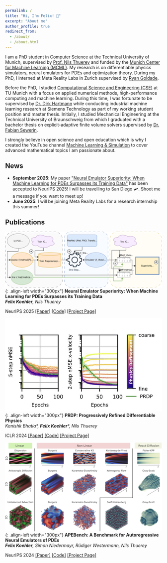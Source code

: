```yaml
---
permalink: /
title: "Hi, I'm Felix! 👋"
excerpt: "About me"
author_profile: true
redirect_from: 
  - /about/
  - /about.html
---
```


I am a PhD student in Computer Science at the Technical University of Munich,
supervised by [Prof. Nils Thuerey](https://ge.in.tum.de/) and funded by the
[Munich Center for Machine Learning (MCML)](https://mcml.ai/). My research is on
differentiable physics simulators, neural emulators for PDEs and optimization
theory. During my PhD, I interned at Meta Reality Labs in Zurich supervised by
[Ryan Goldade](https://rgoldade.github.io/).

Before the PhD, I studied [Computational Science and Engineering
(CSE)](https://www.in.tum.de/en/in/fuer-studieninteressierte/master-studiengaenge/computational-science-and-engineering/)
at TU Munich with a focus on applied numerical methods, high-performance
computing and machine learning. During this time, I was fortunate to be
supervised by [Dr. Dirk Hartmann](https://www.linkedin.com/in/dirkhartmann)
while conducting industrial machine learning research at Siemens Technology as
part of my working student position and master thesis. Initially, I studied
Mechanical Engineering at the Technical University of Braunschweig from which I
graduated with a bachelor thesis on explicit-adaptive finite volume solvers
supervised by [Dr. Fabian
Sewerin](https://www.mvt.ovgu.de/People/Dr_+Fabian+Sewerin.html).

I strongly believe in open science and open education which is why I created the
YouTube channel [Machine Learning &
Simulation](https://www.youtube.com/@MachineLearningSimulation) to cover
advanced mathematical topics I am passionate about.

## News

- **September 2025**: My paper ["Neural Emulator Superiority: When Machine
  Learning for PDEs Surpasses its Training
  Data"](https://neurips.cc/virtual/2025/poster/116770) has been accepted to
  NeurIPS 2025! I will be travelling to San Diego 🛩️. Shoot me a message if you want
  to meet up!
- **June 2025**: I will be joining Meta Reality Labs for a research internship
  this summer!

## Publications

![Emulator Superiority Teaser](/files/emu-sup-teaser.svg){: .align-left width="300px"}
**Neural Emulator Superiority: When Machine Learning for PDEs Surpasses its Training Data**  
***Felix Koehler**, Nils Thuerey*

NeurIPS 2025
[\[Paper\]](https://neurips.cc/virtual/2025/poster/116770) [\[Code\]](https://github.com/tum-pbs/emulator-superiority) [\[Project Page\]](https://tum-pbs.github.io/emulator-superiority)
<br clear="all"/>


![PRDP Teaser](/files/prdp-teaser.jpg){: .align-left width="300px"}
**PRDP: Progressively Refined Differentiable Physics**  
*Kanishk Bhatia\*, **Felix Koehler**\*, Nils Thuerey*

ICLR 2024
[\[Paper\]](https://proceedings.iclr.cc/paper_files/paper/2025/file/7886b89aced4d37dd25a6f32854bf3f9-Paper-Conference.pdf) [\[Code\]](https://github.com/tum-pbs/PRDP) [\[Project Page\]](https://kanishkbh.github.io/prdp-paper/)
<br clear="all"/>


![APEBench Teaser](/files/apebench-teaser.png){: .align-left width="300px"}
**APEBench: A Benchmark for Autoregressive Neural Emulators of PDEs**  
***Felix Koehler**, Simon Niedermayr, Rüdiger Westermann, Nils Thuerey*

NeurIPS 2024
[\[Paper\]](https://proceedings.neurips.cc/paper_files/paper/2024/file/d9875ebcf74bccdc5076acab0dbee62c-Paper-Datasets_and_Benchmarks_Track.pdf) [\[Code\]](https://github.com/tum-pbs/apebench) [\[Project Page\]](https://tum-pbs.github.io/apebench-paper/)
<br clear="all"/>